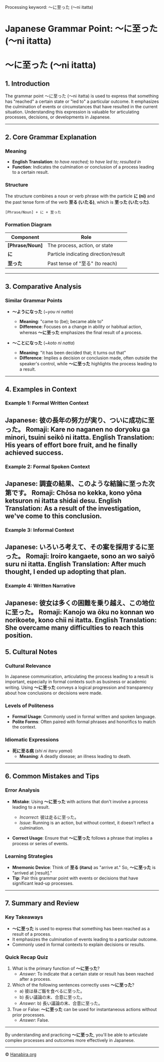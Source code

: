 Processing keyword: ～に至った (〜ni itatta)
# Japanese Grammar Point: ～に至った (〜ni itatta)
# ～に至った (〜ni itatta)
## 1. Introduction
The grammar point ～に至った (〜ni itatta) is used to express that something has "reached" a certain state or "led to" a particular outcome. It emphasizes the culmination of events or circumstances that have resulted in the current situation. Understanding this expression is valuable for articulating processes, decisions, or developments in Japanese.

---
## 2. Core Grammar Explanation
### Meaning
- **English Translation**: *to have reached; to have led to; resulted in*
- **Function**: Indicates the culmination or conclusion of a process leading to a certain result.
### Structure
The structure combines a noun or verb phrase with the particle **に (ni)** and the past tense form of the verb **至る (いたる)**, which is **至った (いたった)**.
```
[Phrase/Noun] + に + 至った
```
### Formation Diagram
| Component          | Role                                |
|--------------------|-------------------------------------|
| **[Phrase/Noun]**  | The process, action, or state       |
| **に**             | Particle indicating direction/result|
| **至った**          | Past tense of "至る" (to reach)      |
---
## 3. Comparative Analysis
### Similar Grammar Points
- **～ようになった** (*~you ni natta*)
  - **Meaning**: "came to (be); became able to"
  - **Difference**: Focuses on a change in ability or habitual action, whereas **～に至った** emphasizes the final result of a process.
  
- **～ことになった** (*~koto ni natta*)
  - **Meaning**: "it has been decided that; it turns out that"
  - **Difference**: Implies a decision or conclusion made, often outside the speaker's control, while **～に至った** highlights the process leading to a result.
---
## 4. Examples in Context
### Example 1: Formal Written Context
**Japanese:**
彼の長年の努力が実り、ついに成功に至った。
**Romaji:**
Kare no naganen no doryoku ga minori, tsuini seikō ni itatta.
**English Translation:**
His years of effort bore fruit, and he finally achieved success.
---
### Example 2: Formal Spoken Context
**Japanese:**
調査の結果、このような結論に至った次第です。
**Romaji:**
Chōsa no kekka, kono yōna ketsuron ni itatta shidai desu.
**English Translation:**
As a result of the investigation, we've come to this conclusion.
---
### Example 3: Informal Context
**Japanese:**
いろいろ考えて、その案を採用するに至った。
**Romaji:**
Iroiro kangaete, sono an wo saiyō suru ni itatta.
**English Translation:**
After much thought, I ended up adopting that plan.
---
### Example 4: Written Narrative
**Japanese:**
彼女は多くの困難を乗り越え、この地位に至った。
**Romaji:**
Kanojo wa ōku no konnan wo norikoete, kono chii ni itatta.
**English Translation:**
She overcame many difficulties to reach this position.
---
## 5. Cultural Notes
### Cultural Relevance
In Japanese communication, articulating the process leading to a result is important, especially in formal contexts such as business or academic writing. Using **～に至った** conveys a logical progression and transparency about how conclusions or decisions were made.
### Levels of Politeness
- **Formal Usage**: Commonly used in formal written and spoken language.
- **Polite Forms**: Often paired with formal phrases and honorifics to match the context.
### Idiomatic Expressions
- **死に至る病** (*shi ni itaru yamai*)
  - **Meaning**: A deadly disease; an illness leading to death.
  
---
## 6. Common Mistakes and Tips
### Error Analysis
- **Mistake**: Using **～に至った** with actions that don't involve a process leading to a result.
  - *Incorrect*: 彼は走るに至った。
  - *Issue*: Running is an action, but without context, it doesn't reflect a culmination.
  
- **Correct Usage**: Ensure that **～に至った** follows a phrase that implies a process or series of events.
### Learning Strategies
- **Mnemonic Device**: Think of **至る (itaru)** as "arrive at." So, **～に至った** is "arrived at [result]."
- **Tip**: Pair this grammar point with events or decisions that have significant lead-up processes.
---
## 7. Summary and Review
### Key Takeaways
- **～に至った** is used to express that something has been reached as a result of a process.
- It emphasizes the culmination of events leading to a particular outcome.
- Commonly used in formal contexts to explain decisions or results.
### Quick Recap Quiz
1. What is the primary function of **～に至った**?
   - *Answer*: To indicate that a certain state or result has been reached after a process.
2. Which of the following sentences correctly uses **～に至った**?
   - a) 彼は昼ご飯を食べるに至った。
   - b) 長い議論の末、合意に至った。
   - *Answer*: b) 長い議論の末、合意に至った。
3. True or False: **～に至った** can be used for instantaneous actions without prior processes.
   - *Answer*: False.
---
By understanding and practicing **～に至った**, you'll be able to articulate complex processes and outcomes more effectively in Japanese.


---

© [Hanabira.org](https://hanabira.org)
